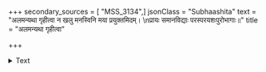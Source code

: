 +++
secondary_sources = [ "MSS_3134",]
jsonClass = "Subhaashita"
text = "अलमन्यथा गृहीत्वा न खलु मनस्विनि मया प्रयुक्तमिदम्।  \nप्रायः समानविद्याः परस्परयशःपुरोभागाः॥"
title = "अलमन्यथा गृहीत्वा"

+++

<details><summary>Text</summary>

अलमन्यथा गृहीत्वा न खलु मनस्विनि मया प्रयुक्तमिदम्।  
प्रायः समानविद्याः परस्परयशःपुरोभागाः॥
</details>
